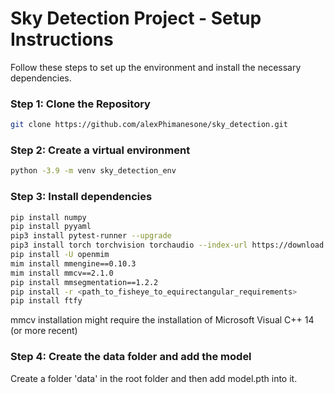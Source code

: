 # Sky Detection Project - Setup Instructions

Follow these steps to set up the environment and install the necessary dependencies.

### Step 1: Clone the Repository

```sh
git clone https://github.com/alexPhimanesone/sky_detection.git
```

### Step 2: Create a virtual environment

```sh
python -3.9 -m venv sky_detection_env
```

### Step 3: Install dependencies
```sh
pip install numpy
pip install pyyaml
pip3 install pytest-runner --upgrade
pip3 install torch torchvision torchaudio --index-url https://download.pytorch.org/whl/cpu
pip install -U openmim
mim install mmengine==0.10.3
mim install mmcv==2.1.0
pip install mmsegmentation==1.2.2
pip install -r <path_to_fisheye_to_equirectangular_requirements>
pip install ftfy
```
mmcv installation might require the installation of Microsoft Visual C++ 14 (or more recent)

### Step 4: Create the data folder and add the model
Create a folder 'data' in the root folder and then add model.pth into it.
